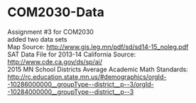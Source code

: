 # COM2030-Data
Assignment #3 for COM2030<br>
added two data sets <br>
Map Source: http://www.gis.leg.mn/pdf/sd/sd14-15_noleg.pdf <br>
SAT Data File for 2013-14 California Source: http://www.cde.ca.gov/ds/sp/ai/<br>
2015 MN School Districts Average Academic Math Standards:  http://rc.education.state.mn.us/#demographics/orgId--10286000000__groupType--district__p--3/orgId--10284000000__groupType--district__p--3 

